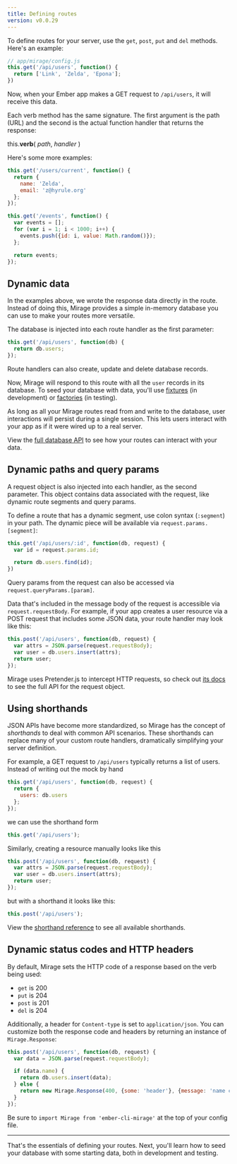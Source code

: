 ```yaml
---
title: Defining routes
version: v0.0.29
---
```


To define routes for your server, use the `get`, `post`, `put` and `del` methods. Here's an example:

```js
// app/mirage/config.js
this.get('/api/users', function() {
  return ['Link', 'Zelda', 'Epona'];
})
```

Now, when your Ember app makes a GET request to `/api/users`, it will receive this data.

Each verb method has the same signature. The first argument is the path (URL) and the second is the actual function handler that returns the response:

<p class='u-callout'>this.<strong>verb</strong>( <em>path</em>, <em>handler</em> )</p>

Here's some more examples:

```js
this.get('/users/current', function() {
  return {
    name: 'Zelda',
    email: 'z@hyrule.org'
  };
});

this.get('/events', function() {
  var events = [];
  for (var i = 1; i < 1000; i++) {
    events.push({id: i, value: Math.random()});
  };

  return events;
});
```

## Dynamic data

In the examples above, we wrote the response data directly in the route. Instead of doing this, Mirage provides a simple in-memory database you can use to make your routes more versatile.

The database is injected into each route handler as the first parameter:

```js
this.get('/api/users', function(db) {
  return db.users;
});
```

<aside class='Docs-page__aside'>
  <p>Route handlers can also create, update and delete database records.</p>
</aside>

Now, Mirage will respond to this route with all the `user` records in its database. To seed your database with data, you'll use [fixtures]() (in development) or [factories]() (in testing).

As long as all your Mirage routes read from and write to the database, user interactions will persist during a single session. This lets users interact with your app as if it were wired up to a real server.

View the [full database API](../database) to see how your routes can interact with your data.

## Dynamic paths and query params

A request object is also injected into each handler, as the second parameter. This object contains data associated with the request, like dynamic route segments and query params.
 
To define a route that has a dynamic segment, use colon syntax (`:segment`) in your path. The dynamic piece will be available via `request.params.[segment]`:

```js
this.get('/api/users/:id', function(db, request) {
  var id = request.params.id;

  return db.users.find(id);
})
```

Query params from the request can also be accessed via `request.queryParams.[param]`.

Data that's included in the message body of the request is accessible via `request.requestBody`. For example, if your app creates a user resource via a POST request that includes some JSON data, your route handler may look like this:

```js
this.post('/api/users', function(db, request) {
  var attrs = JSON.parse(request.requestBody);
  var user = db.users.insert(attrs);
  return user;
});
```

Mirage uses Pretender.js to intercept HTTP requests, so check out [its docs]() to see the full API for the request object.

## Using shorthands

JSON APIs have become more standardized, so Mirage has the concept of *shorthands* to deal with common API scenarios. These shorthands can replace many of your custom route handlers, dramatically simplifying your server definition.

For example, a GET request to `/api/users` typically returns a list of users. Instead of writing out the mock by hand

```js
this.get('/api/users', function(db, request) {
  return {
    users: db.users
  };
});
```

we can use the shorthand form

```js
this.get('/api/users');
```

Similarly, creating a resource manually looks like this

```js
this.post('/api/users', function(db, request) {
  var attrs = JSON.parse(request.requestBody);
  var user = db.users.insert(attrs);
  return user;
});
```

but with a shorthand it looks like this:

```js
this.post('/api/users');
```

View the [shorthand reference](../shorthands) to see all available shorthands.


## Dynamic status codes and HTTP headers

By default, Mirage sets the HTTP code of a response based on the verb being used:
  
  - `get` is 200
  - `put` is 204
  - `post` is 201
  - `del` is 204

Additionally, a header for `Content-type` is set to `application/json`. You can customize both the response code and headers by returning an instance of `Mirage.Response`:

```js
this.post('/api/users', function(db, request) {
  var data = JSON.parse(request.requestBody); 

  if (data.name) {
    return db.users.insert(data);
  } else {
    return new Mirage.Response(400, {some: 'header'}, {message: 'name cannot be blank'});
  }
});
```
Be sure to `import Mirage from 'ember-cli-mirage'` at the top of your config file.

---

That's the essentials of defining your routes. Next, you'll learn how to seed your database with some starting data, both in development and testing.
